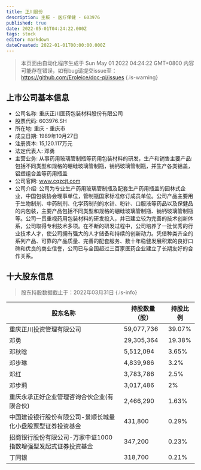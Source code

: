 ```yaml
---
title: 正川股份
description: 主板 - 医疗保健 - 603976
published: true
date: 2022-05-01T04:24:22.000Z
tags: stock
editor: markdown
dateCreated: 2022-01-01T00:00:00.000Z
---
```


> 本页面由自动化程序生成于 Sun May 01 2022 04:24:22 GMT+0800
> 内容可能存在错误，如有bug请提交issue至：https://github.com/Eroleice/doc-pi/issues
{.is-warning}

## 上市公司基本信息
- 公司名称: 重庆正川医药包装材料股份有限公司
- 股票代码: 603976.SH
- 所在地: 重庆 - 重庆市
- 成立日期: 1989年10月27日
- 注册资本: 15,120.117万元
- 法定代表人: 邓勇
- 主营业务: 从事药用玻璃管制瓶等药用包装材料的研发，生产和销售主要产品:包括不同类型和规格的硼硅玻璃管制瓶，钠钙玻璃管制瓶，并生产各类铝盖，铝塑组合盖等药用瓶盖
- 公司官网: www.cqzcjt.com
- 公司介绍: 公司为专业生产药用玻璃管制瓶及配套生产药用瓶盖的园林式企业，中国包装协会理事单位，管制瓶国家标准修订成员单位。公司产品主要用于生物制剂、中药制剂、化学药制剂的水针、粉针、口服液等药品以及保健品的内包装，主要产品包括不同类型和规格的硼硅玻璃管制瓶、钠钙玻璃管制瓶等。公司一贯重视药用包装材料的研发投入，并已建立较为完善的技术创新体系，公司取得专利技术多项。在不断的研发过程中，公司培养了一批优秀的行业技术人才，使公司拥有强大的人才储备和持续的创新动力。凭借种类齐全的系列产品、可靠的产品质量、完善的配套服务、数十年稳健发展积累的良好口碑和优良的商业信誉，公司已与全国超过三百家医药企业建立了长期友好的合作关系。


## 十大股东信息
> 股东持股数据截止于：2022年03月31日
{.is-info}

| 股东名称 | 持股数量（股） | 持股比例 |
| --- | --- | --- |
| 重庆正川投资管理有限公司 | 59,077,736 | 39.07% |
| 邓勇 | 29,305,364 | 19.38% |
| 邓秋晗 | 5,512,094 | 3.65% |
| 邓步琳 | 4,839,986 | 3.2% |
| 邓红 | 3,783,786 | 2.5% |
| 邓步莉 | 3,017,486 | 2% |
| 重庆永承正好企业管理咨询合伙企业(有限合伙) | 2,466,290 | 1.63% |
| 中国建设银行股份有限公司-景顺长城量化小盘股票型证券投资基金 | 431,800 | 0.29% |
| 招商银行股份有限公司-万家中证1000指数增强型发起式证券投资基金 | 347,200 | 0.23% |
| 丁同银 | 318,700 | 0.21% |




